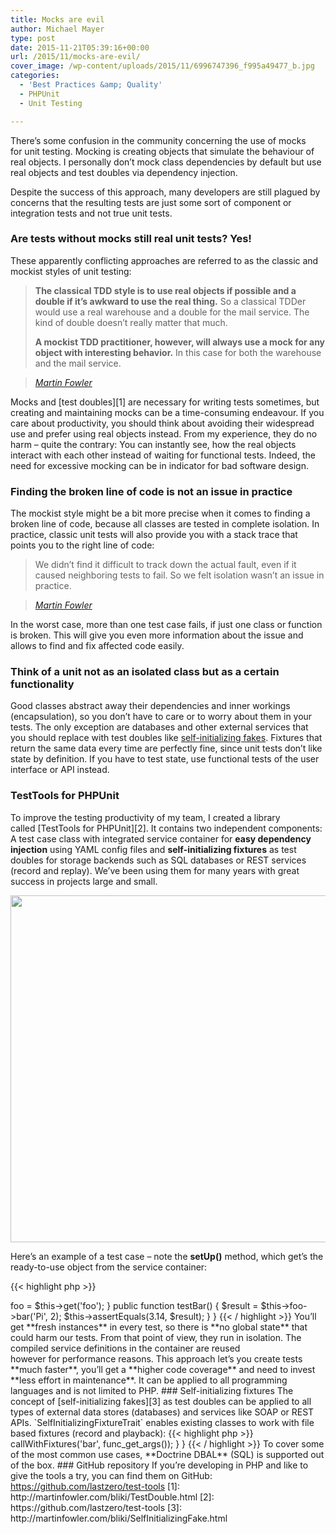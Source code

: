 ```yaml
---
title: Mocks are evil
author: Michael Mayer
type: post
date: 2015-11-21T05:39:16+00:00
url: /2015/11/mocks-are-evil/
cover_image: /wp-content/uploads/2015/11/6996747396_f995a49477_b.jpg
categories:
  - 'Best Practices &amp; Quality'
  - PHPUnit
  - Unit Testing

---
```

There&#8217;s some confusion in the community concerning the use of mocks for unit testing. Mocking is creating objects that simulate the behaviour of real objects. I personally don&#8217;t mock class dependencies by default but use real objects and test doubles via dependency injection.

Despite the success of this approach, many developers are still plagued by concerns that the resulting tests are just some sort of component or integration tests and not true unit tests.

### Are tests without mocks still real unit tests? Yes!

These apparently conflicting approaches are referred to as the classic and mockist styles of unit testing:

> **The classical TDD style is to use real objects if possible and a double if it&#8217;s awkward to use the real thing.** So a classical TDDer would use a real warehouse and a double for the mail service. The kind of double doesn&#8217;t really matter that much.
> 
> **A mockist TDD practitioner, however, will always use a mock for any object with interesting behavior.** In this case for both the warehouse and the mail service.
  
> <cite><a href="http://martinfowler.com/articles/mocksArentStubs.html">Martin Fowler</a></cite>

Mocks and [test doubles][1] are necessary for writing tests sometimes, but creating and maintaining mocks can be a time-consuming endeavour. If you care about productivity, you should think about avoiding their widespread use and prefer using real objects instead. From my experience, they do no harm &#8211; quite the contrary: You can instantly see, how the real objects interact with each other instead of waiting for functional tests. Indeed, the need for excessive mocking can be in indicator for bad software design.

### Finding the broken line of code is not an issue in practice

The mockist style might be a bit more precise when it comes to finding a broken line of code, because all classes are tested in complete isolation. In practice, classic unit tests will also provide you with a stack trace that points you to the right line of code:

> We didn&#8217;t find it difficult to track down the actual fault, even if it caused neighboring tests to fail. So we felt isolation wasn&#8217;t an issue in practice.
  
> <cite><a href="http://martinfowler.com/bliki/UnitTest.html">Martin Fowler</a></cite>

In the worst case, more than one test case fails, if just one class or function is broken. This will give you even more information about the issue and allows to find and fix affected code easily.

### Think of a unit not as an isolated class but as a certain functionality

<p class="graf graf--p">
  Good classes abstract away their dependencies and inner workings (encapsulation), so you don’t have to care or to worry about them in your tests. The only exception are databases and other external services that you should replace with test doubles like <a class="markup--anchor markup--p-anchor" href="https://martinfowler.com/bliki/SelfInitializingFake.html" target="_blank" rel="noopener nofollow" data-href="https://martinfowler.com/bliki/SelfInitializingFake.html">self-initializing fakes</a>. Fixtures that return the same data every time are perfectly fine, since unit tests don’t like state by definition. If you have to test state, use functional tests of the user interface or API instead.
</p>

### TestTools for PHPUnit

To improve the testing productivity of my team, I created a library called [TestTools for PHPUnit][2]. It contains two independent components: A test case class with integrated service container for **easy dependency injection** using YAML config files and **self-initializing fixtures** as test doubles for storage backends such as SQL databases or REST services (record and replay). We&#8217;ve been using them for many years with great success in projects large and small.

<img class="wp-image-3273 size-large aligncenter" src="/wp-content/uploads/2015/11/testtools-2-1024x555.png" width="1024" height="555" srcset="/wp-content/uploads/2015/11/testtools-2-1024x555.png 1024w, /wp-content/uploads/2015/11/testtools-2-500x271.png 500w, /wp-content/uploads/2015/11/testtools-2-768x416.png 768w, /wp-content/uploads/2015/11/testtools-2.png 1152w" sizes="(max-width: 1024px) 100vw, 1024px" />

Here&#8217;s an example of a test case &#8211; note the **setUp()** method, which get&#8217;s the ready-to-use object from the service container:

{{< highlight php >}}
<?php
use TestTools\TestCase\UnitTestCase;

class FooTest extends UnitTestCase
{
    protected $foo;

    public function setUp()
    {
        $this->foo = $this->get('foo');
    }

    public function testBar()
    {
        $result = $this->foo->bar('Pi', 2);
        $this->assertEquals(3.14, $result);
    }
}
{{< / highlight >}}

You&#8217;ll get **fresh instances** in every test, so there is **no global state** that could harm our tests. From that point of view, they run in isolation. The compiled service definitions in the container are reused however for performance reasons.

This approach let&#8217;s you create tests **much faster**, you&#8217;ll get a **higher code coverage** and need to invest **less effort in maintenance**. It can be applied to all programming languages and is not limited to PHP.

### Self-initializing fixtures

The concept of [self-initializing fakes][3] as test doubles can be applied to all types of external data stores (databases) and services like SOAP or REST APIs.

`SelfInitializingFixtureTrait` enables existing classes to work with file based fixtures (record and playback):

{{< highlight php >}}
<?php
use TestTools\Fixture\SelfInitializingFixtureTrait;

class Foo extends SomeBaseClass
{
    use SelfInitializingFixtureTrait;

    public function bar($name, $type, array $baz = array())
    {
        return $this->callWithFixtures('bar', func_get_args());
    }
}
{{< / highlight >}}

To cover some of the most common use cases, **Doctrine DBAL** (SQL) is supported out of the box.

### GitHub repository

If you&#8217;re developing in PHP and like to give the tools a try, you can find them on GitHub:

<a href="https://github.com/lastzero/test-tools" target="_blank" rel="noopener">https://github.com/lastzero/test-tools</a>

 [1]: http://martinfowler.com/bliki/TestDouble.html
 [2]: https://github.com/lastzero/test-tools
 [3]: http://martinfowler.com/bliki/SelfInitializingFake.html